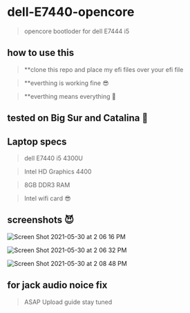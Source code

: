 # dell-E7440-opencore 
>opencore bootloder for dell E7444 i5

## how to use this 
>**clone this repo and place my efi files over your efi file

>**everthing is working fine :sunglasses:

>**everthing means everything :cowboy_hat_face:

## tested on Big Sur and Catalina :ghost:

## Laptop specs
> dell E7440 i5 4300U

>Intel HD Graphics 4400

>8GB DDR3 RAM

>Intel wifi card :sunglasses:



## screenshots :smiling_imp:

![Screen Shot 2021-05-30 at 2 06 16 PM](https://user-images.githubusercontent.com/71174208/120097881-79351b00-c150-11eb-8a75-dd8f8a47dbcd.png)

![Screen Shot 2021-05-30 at 2 06 32 PM](https://user-images.githubusercontent.com/71174208/120097917-a1247e80-c150-11eb-9794-230d92809311.png)

![Screen Shot 2021-05-30 at 2 08 48 PM](https://user-images.githubusercontent.com/71174208/120097922-a4b80580-c150-11eb-9219-df45bbda6aaf.png)

## for jack audio noice fix 
> ASAP Upload guide stay tuned



